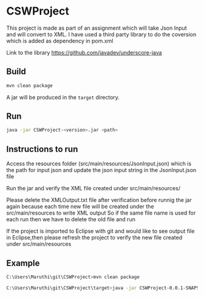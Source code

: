 # CSWProject
This project is made as part of an assignment which will take Json Input and will convert to XML.
I have used a third party library to do the coversion which is added as dependency in pom.xml


Link to the library https://github.com/javadev/underscore-java

## Build

```bash
mvn clean package
```

A jar will be produced in the `target` directory.

## Run

```bash
java -jar CSWProject-<version>.jar <path>
```
## Instructions to run 
Access the resources folder (src/main/resources/JsonInput.json) which is the path for input json and
update the json input string in the JsonInput.json file

Run the jar and verify the XML file created under src/main/resources/<xmlOutput>

Please delete the XMLOutput.txt file after verification before runnig the jar again because each 
time new file will be created under the src/main/resources to write XML output
So if the same file name is used for each run then we have to delete the old file and run

If the project is imported to Eclipse with git and would like to see output file in Eclipse,then please
refresh the project to verify the new file created under src/main/resources

## Example

```bash
C:\Users\Maruthi\git\CSWProject>mvn clean package
```
```bash
C:\Users\Maruthi\git\CSWProject\target>java -jar CSWProject-0.0.1-SNAPSHOT.jar JsonInput.json src/main/resources/XMLOutput.txt 
```




